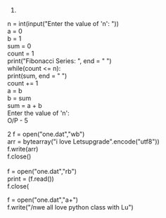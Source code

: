 1.
  n = int(input("Enter the value of 'n': "))                                                     
  a = 0                                                                                         
b = 1                                                                                           
sum = 0                                                                                        
count = 1                                                                                       
print("Fibonacci Series: ", end = " ")                                                         
while(count <= n):                                                                               
  print(sum, end = " ")                                                                         
  count += 1                                                                                     
  a = b                                                                                         
  b = sum                                                                                    
  sum = a + b                                                                                   
Enter the value of 'n':                                                                         
O/P - 5                                                                                        


2​
f = open("one.dat","wb")                                                                      
arr = bytearray("i love Letsupgrade".encode("utf8"))                                           
f.write(arr)                                                                                   
f.close()                                                                                       
​                                                                                               
f = open("one.dat","rb")                                                                       
print = (f.read())                                                                            
f.close(                                                                                     
                                                                                                
f = open("one.dat","a+")                                                                        
f.write("/nwe all love python class with Lu")                                                                 
​
